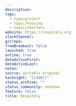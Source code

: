 ```yaml
---
description:
tags:
  - type/project
  - topic/housing
  - topic/shelters
website: https://respitely.org
slackChannel:
gitrepo:
fromBreakout: false
launched: true
online: true
dateActiveFirst:
dateActiveLast:
notes:
source: airtable original
hacknight: "[[450]]"
status_archive: ""
status_community: unknown
feature: false
title: Respitely
---
```

